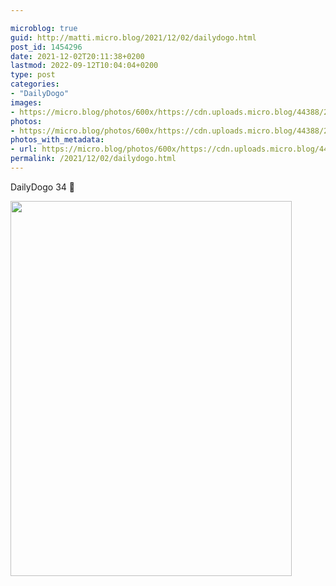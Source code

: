 ```yaml
---

microblog: true
guid: http://matti.micro.blog/2021/12/02/dailydogo.html
post_id: 1454296
date: 2021-12-02T20:11:38+0200
lastmod: 2022-09-12T10:04:04+0200
type: post
categories:
- "DailyDogo"
images:
- https://micro.blog/photos/600x/https://cdn.uploads.micro.blog/44388/2021/52b0f77350.jpg
photos:
- https://micro.blog/photos/600x/https://cdn.uploads.micro.blog/44388/2021/52b0f77350.jpg
photos_with_metadata:
- url: https://micro.blog/photos/600x/https://cdn.uploads.micro.blog/44388/2021/52b0f77350.jpg
permalink: /2021/12/02/dailydogo.html
---
```

DailyDogo 34 🐶

<img src="/media/uploads/2021/52b0f77350.jpg" width="450" height="600" alt="" />
